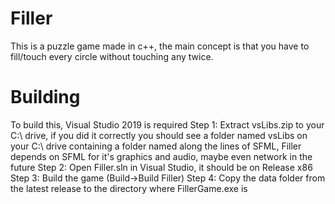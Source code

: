 # Filler
This is a puzzle game made in c++, the main concept is that you have to fill/touch every circle without touching any twice.
# Building
To build this, Visual Studio 2019 is required
Step 1: Extract vsLibs.zip to your C:\ drive, if you did it correctly you should see a folder named vsLibs on your C:\ drive containing a folder named along the lines of SFML, Filler depends on SFML for it's graphics and audio, maybe even network in the future
Step 2: Open Filler.sln in Visual Studio, it should be on Release x86
Step 3: Build the game (Build->Build Filler)
Step 4: Copy the data folder from the latest release to the directory where FillerGame.exe is
